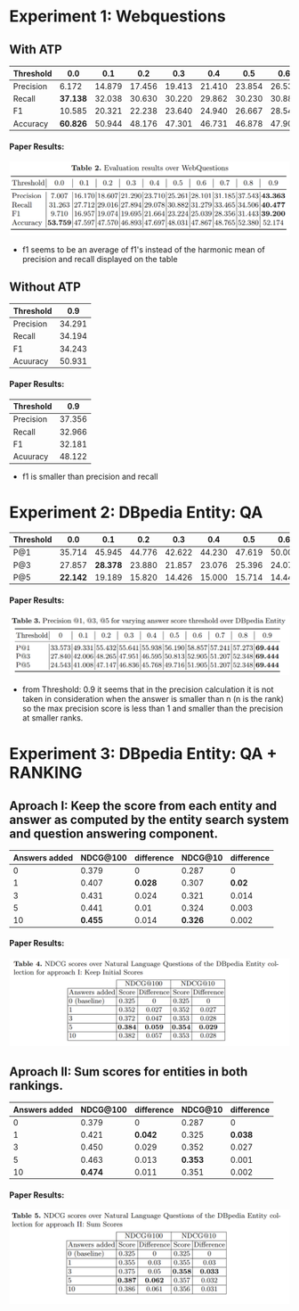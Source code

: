 # Experiment 1: Webquestions

## With ATP

| Threshold | 0.0        | 0.1    | 0.2    | 0.3    | 0.4    | 0.5    | 0.6    | 0.7    | 0.8    | 0.9        |
| --------- | ---------- | ------ | ------ | ------ | ------ | ------ | ------ | ------ | ------ | ---------- |
| Precision | 6.172      | 14.879 | 17.456 | 19.413 | 21.410 | 23.854 | 26.533 | 28.733 | 29.879 | **37.064** |
| Recall    | **37.138** | 32.038 | 30.630 | 30.220 | 29.862 | 30.230 | 30.882 | 30.267 | 30.924 | 34.463     |
| F1        | 10.585     | 20.321 | 22.238 | 23.640 | 24.940 | 26.667 | 28.543 | 29.480 | 30.393 | **35.716** |
| Accuracy  | **60.826** | 50.944 | 48.176 | 47.301 | 46.731 | 46.878 | 47.902 | 47.430 | 46.637 | 51.190     |

#### Paper Results:

![paper_results_table_2](assets/paper_results_table_2.png)

* f1 seems to be an average of f1's instead of the harmonic mean of precision and recall displayed on the table

## Without ATP

| Threshold | 0.9    |
| --------- | ------ |
| Precision | 34.291 |
| Recall    | 34.194 |
| F1        | 34.243 |
| Acuuracy  | 50.931 |

#### Paper Results:

| Threshold | 0.9    |
| --------- | ------ |
| Precision | 37.356 |
| Recall    | 32.966 |
| F1        | 32.181 |
| Acuuracy  | 48.122 |

* f1 is smaller than precision and recall

# Experiment 2: DBpedia Entity: QA

| Threshold | 0.0        | 0.1        | 0.2    | 0.3    | 0.4    | 0.5    | 0.6    | 0.7    | 0.8    | 0.9        |
| --------- | ---------- | ---------- | ------ | ------ | ------ | ------ | ------ | ------ | ------ | ---------- |
| P@1       | 35.714     | 45.945     | 44.776 | 42.622 | 44.230 | 47.619 | 50.000 | 46.666 | 47.826 | **54.545** |
| P@3       | 27.857     | **28.378** | 23.880 | 21.857 | 23.076 | 25.396 | 24.074 | 22.222 | 18.840 | 18.181     |
| P@5       | **22.142** | 19.189     | 15.820 | 14.426 | 15.000 | 15.714 | 14.444 | 13.333 | 11.304 | 10.909     |

#### Paper Results:

![paper_results_table_3](assets/paper_results_table_3.png)

* from Threshold: 0.9 it seems that in the precision calculation it is not taken in consideration when the answer is smaller than n (n is the rank) so the max precision score is less than 1 and smaller than the precision at smaller ranks. 

# Experiment 3: DBpedia Entity: QA + RANKING
 
## Aproach I: Keep the score from each entity and answer as computed by the entity search system and question answering component.

| Answers added | NDCG@100  | difference | NDCG@10   | difference |
| ------------- | --------- | ---------- | --------- | ---------- |
| 0             | 0.379     | 0          | 0.287     | 0          |
| 1             | 0.407     | **0.028**  | 0.307     | **0.02**   |
| 3             | 0.431     | 0.024      | 0.321     | 0.014      |
| 5             | 0.441     | 0.01       | 0.324     | 0.003      |
| 10            | **0.455** | 0.014      | **0.326** | 0.002      |

#### Paper Results:

![paper_results_table_4](assets/paper_results_table_4.png)

## Aproach II: Sum scores for entities in both rankings.

| Answers added | NDCG@100  | difference | NDCG@10   | difference |
| ------------- | --------- | ---------- | --------- | ---------- |
| 0             | 0.379     | 0          | 0.287     | 0          |
| 1             | 0.421     | **0.042**  | 0.325     | **0.038**  |
| 3             | 0.450     | 0.029      | 0.352     | 0.027      |
| 5             | 0.463     | 0.013      | **0.353** | 0.001      |
| 10            | **0.474** | 0.011      | 0.351     | 0.002      |

#### Paper Results:

![paper_results_table_5](assets/paper_results_table_5.png)

